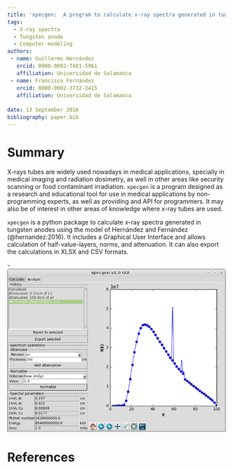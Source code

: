 ```yaml
---
title: 'xpecgen:  A program to calculate x-ray spectra generated in tungsten anodes'
tags:
  - X-ray spectra
  - Tungsten anode
  - Computer modeling
authors:
 - name: Guillermo Hernández
   orcid: 0000-0002-7481-5961
   affiliation: Universidad de Salamanca
 - name: Francisco Fernández
   orcid: 0000-0002-3732-3415
   affiliation: Universidad de Salamanca
  
date: 13 September 2016
bibliography: paper.bib
---
```


# Summary

X-rays tubes are widely used nowadays in medical applications, specially in medical imaging and radiation dosimetry, as
well in other areas like security scanning or food contaminant irradiation. `xpecgen` is a program designed as a research
and educational tool for use in medical applications by non-programming experts, as well as providing and API for
programmers. It may also be of interest in other areas of knowledge where x-ray tubes are used.


`xpecgen` is a python package to calculate x-ray spectra generated in tungsten anodes using the model of Hernández and
Fernández (@hernandez:2016). It includes a Graphical User Interface and allows calculation of half-value-layers, norms,
and attenuation. It can also export the calculations in XLSX and CSV formats.

-![xpecgen GUI.](DemoPlot.png)

# References
